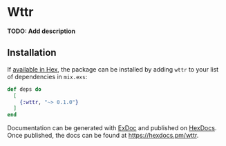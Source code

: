 # Wttr

**TODO: Add description**

## Installation

If [available in Hex](https://hex.pm/docs/publish), the package can be installed
by adding `wttr` to your list of dependencies in `mix.exs`:

```elixir
def deps do
  [
    {:wttr, "~> 0.1.0"}
  ]
end
```

Documentation can be generated with [ExDoc](https://github.com/elixir-lang/ex_doc)
and published on [HexDocs](https://hexdocs.pm). Once published, the docs can
be found at <https://hexdocs.pm/wttr>.

